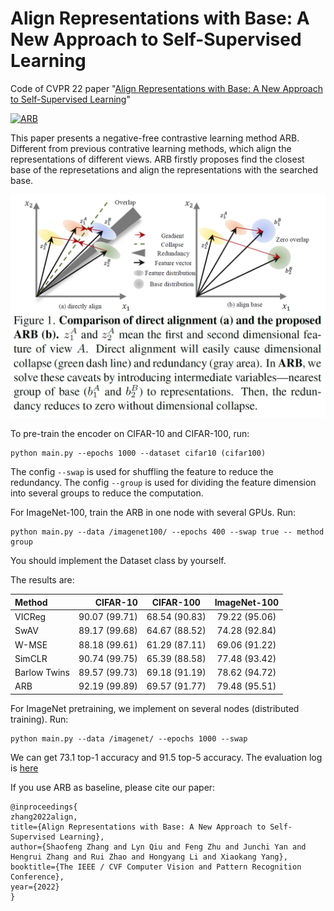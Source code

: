 # Align Representations with Base: A New Approach to Self-Supervised Learning

Code of CVPR 22 paper "[Align Representations with Base: A New Approach to Self-Supervised Learning](sherrylone.github.io/assets/CVPR22_ARB.pdf)"

[![ARB](https://github.com/Sherrylone/Align_Representation_with_Base/blob/main/framework.png)](https://github.com/Sherrylone/Align_Representation_with_Base/blob/main/framework.png)

This paper presents a negative-free contrastive learning method ARB. Different from previous contrative learning methods, which align the representations of different views. ARB firstly proposes find the closest base of the represetations and align the representations with the searched base.

[![ARB](./illustration.png)](https://github.com/Sherrylone/Align_Representation_with_Base/blob/main/illustration.png)

To pre-train the encoder on CIFAR-10 and CIFAR-100, run:
```
python main.py --epochs 1000 --dataset cifar10 (cifar100)
```
The config `--swap` is used for shuffling the feature to reduce the redundancy. The config `--group` is used for dividing the feature dimension into several groups to reduce the computation.

For ImageNet-100, train the ARB in one node with several GPUs. Run: 
```
python main.py --data /imagenet100/ --epochs 400 --swap true -- method group
```
You should implement the Dataset class by yourself.

The results are:

| Method | CIFAR-10 | CIFAR-100 | ImageNet-100 |
| :-----| ----: | :----: | :----: |
| VICReg | 90.07 (99.71) | 68.54 (90.83) | 79.22 (95.06) |
| SwAV | 89.17 (99.68) | 64.67 (88.52) | 74.28 (92.84) |
| W-MSE | 88.18 (99.61) | 61.29 (87.11) | 69.06 (91.22) |
| SimCLR | 90.74 (99.75) | 65.39 (88.58) | 77.48 (93.42) |
| Barlow Twins | 89.57 (99.73) | 69.18 (91.19) | 78.62 (94.72) |
| ARB | 92.19 (99.89) | 69.57 (91.77) | 79.48 (95.51) |

For ImageNet pretraining, we implement on several nodes (distributed training). Run:
```
python main.py --data /imagenet/ --epochs 1000 --swap
```
We can get 73.1 top-1 accuracy and 91.5 top-5 accuracy. The evaluation log is [here](https://github.com/Sherrylone/Align_Representation_with_Base/blob/main/ImageNet/eval.log)

If you use ARB as baseline, please cite our paper:
```
@inproceedings{
zhang2022align,
title={Align Representations with Base: A New Approach to Self-Supervised Learning},
author={Shaofeng Zhang and Lyn Qiu and Feng Zhu and Junchi Yan and Hengrui Zhang and Rui Zhao and Hongyang Li and Xiaokang Yang},
booktitle={The IEEE / CVF Computer Vision and Pattern Recognition Conference},
year={2022}
}
```
